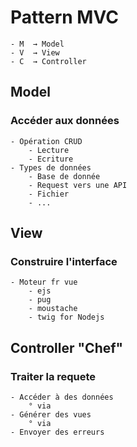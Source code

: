# Pattern MVC
    - M  → Model
    - V  → View
    - C  → Controller

## Model
### Accéder aux données
    - Opération CRUD
        - Lecture 
        - Ecriture
    - Types de données
        - Base de donnée
        - Request vers une API
        - Fichier
        - ...

## View
### Construire l'interface
    - Moteur fr vue
        - ejs
        - pug
        - moustache
        - twig for Nodejs


## Controller "Chef"
### Traiter la requete
    - Accéder à des données
        ° via 
    - Générer des vues
        ° via
    - Envoyer des erreurs

